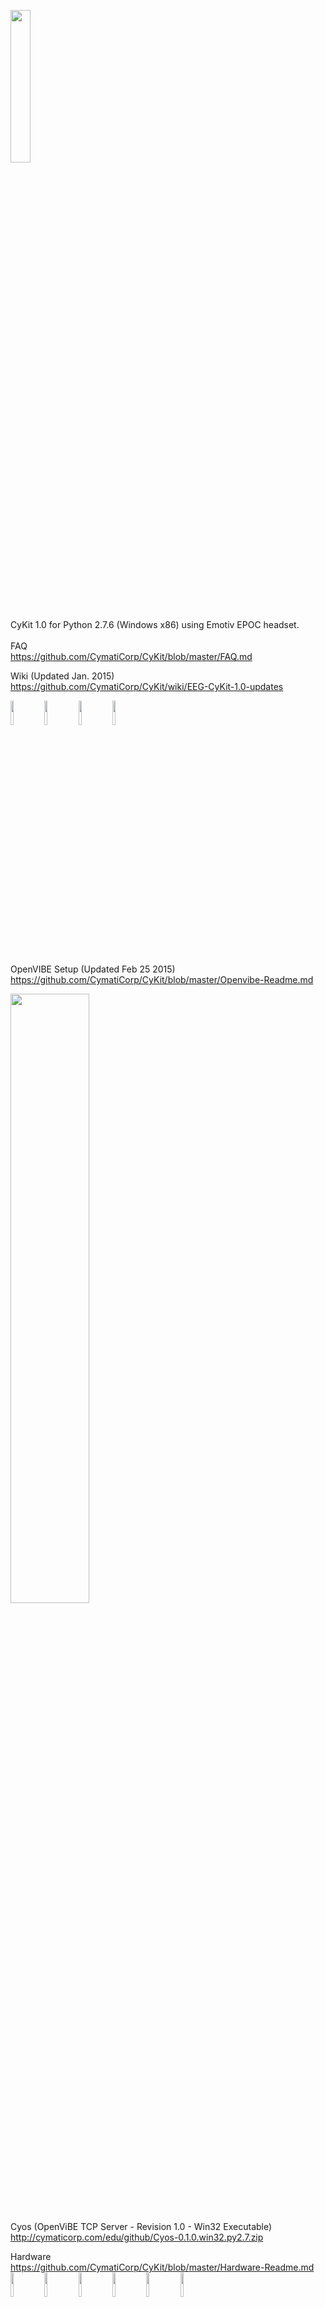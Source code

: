 
<img src="http://cymaticorp.com/edu/cykit4.png" width=25% height=25% ><br>
CyKit 1.0 for Python 2.7.6 (Windows x86) using Emotiv EPOC headset.<br><br>
FAQ<br>
https://github.com/CymatiCorp/CyKit/blob/master/FAQ.md <br>

Wiki (Updated Jan. 2015)<br>
https://github.com/CymatiCorp/CyKit/wiki/EEG-CyKit-1.0-updates <br>

<img src='http://cymaticorp.com/edu/dash/particle.png' width=10% height=10%></img>
<img src='http://cymaticorp.com/edu/dash/particle2.png' width=10% height=10%></img>
<img src='http://cymaticorp.com/edu/dash/particle3.png' width=10% height=10%></img>
<img src='http://cymaticorp.com/edu/dash/particle32.png' width=10% height=10%></img>
<br><br>

OpenVIBE Setup (Updated Feb 25 2015) <br>
https://github.com/CymatiCorp/CyKit/blob/master/Openvibe-Readme.md

<img src='http://cymaticorp.com/edu/matrix.png' width=50% height=50%></img><br>

Cyos (OpenViBE TCP Server - Revision 1.0 - Win32 Executable)<br>
http://cymaticorp.com/edu/github/Cyos-0.1.0.win32.py2.7.zip <br>

Hardware<br>
https://github.com/CymatiCorp/CyKit/blob/master/Hardware-Readme.md <br>
<img src = http://cymaticorp.com/edu/headset.JPG width=10% height=10% />
<img src = http://cymaticorp.com/edu/IMG_0004.JPG width=10% height=10% />
<img src = http://cymaticorp.com/edu/IMG_0015.JPG width=10% height=10% />
<img src = http://cymaticorp.com/edu/IMG_0017.JPG width=10% height=10% />
<img src = http://cymaticorp.com/edu/IMG_0028.JPG width=10% height=10% />
<img src = http://cymaticorp.com/edu/IMG_0031.JPG width=10% height=10% />

Modified Hardware<br>
<img src = http://cymaticorp.com/edu/headset2.JPG width=10% height=10% />
<img src = http://cymaticorp.com/edu/i2.JPG width=10% height=10% />
<img src = http://cymaticorp.com/edu/i1.JPG width=10% height=10% />
<img src = http://cymaticorp.com/edu/i2.JPG width=10% height=10% />
<img src = http://cymaticorp.com/edu/cy1.png width=10% height=10% />
<img src = http://cymaticorp.com/edu/cy2.png width=10% height=10% />
<img src = http://cymaticorp.com/edu/cy3.png width=10% height=10% />



Questions about the project?<br>
Contact me at warrenarea@gmail.com

Description
-----------
CyKit 1.0 is specifically for Python development in Windows to<br>
give access to the raw data stream from the Emotiv EPOC headset.  <br>
CyKit 1.0 is an unofficial branch to the OpenYou emoKit, check it out here<br>
 https://github.com/openyou/emokit <br><br>
<img src='http://cymaticorp.com/edu/render11.png' width=27% height=21%></img>


CyKit Dependencies
--------------------
* pywinusb 0.2.9
* pycrypto 2.6
* gevent 1.0.1
* greenlet 0.4.2 
* pygame 1.9.1 (Only required if you want to use render.py
   which shows the EEG graph)

```
Note: All of the necessary files, listed below as dependancies,
       are included in the \InstallFiles directory of this repository.
```

Direct links for Windows(x86) Dependencies
------------------------------------------
* pywinusb - https://pypi.python.org/packages/source/p/pywinusb/pywinusb-0.2.9.zip
* pycrypto - http://www.voidspace.org.uk/downloads/pycrypto26/pycrypto-2.6.win32-py2.7.exe
* gevent   - https://dl.yooooo.us/build/windows/python/gevent-1.0.1.win32-py2.7.exe 
* greenlet -  https://pypi.python.org/packages/2.7/g/greenlet/greenlet-0.4.2.win32-py2.7.exe#md5=0ea8f5a14f8554919e1a136bc042d76c
* Pygame(optional) - http://pygame.org/ftp/pygame-1.9.1.win32-py2.7.msi

```
Note:  There is an alternate version of CyKit to work with Python 3.3 
```
 See https://github.com/CymatiCorp/CyKit-Python-3.3 ( -Experimental- not heavily tested. ) <br><br>

       

Installation Instructions (Using Windows binaries)
--------------------------------------------------
* Install Python 2.7.6 https://www.python.org/ftp/python/2.7.6/python-2.7.6.msi


Extract pywinusb to any folder,  and copy the folder

                                       \pywinusb 
                                       
                                  from folder \pywinusb-0.2.9 to
                                        
                                 Drive:\Python27\Lib\site-packages
                                       
* Install following dependancies:

 gevent 1.0.1

 greenlet 0.4.2
 
 pycrypto 2.6
 
  
  Install to python2.7.6 folder.

Navigate to the Python directory extracted from CyKit-master.zip

C:\Python27\Python.exe C:\Cy-master\Python\example.py

If your Emotiv USB dongle is not connected it will throw several errors ending with:



                                       AttributeError: 'Emotiv' object has no attribute 'device'


Connect the EPOC USB dongle and run again, and it should begin streaming you data.


Server Support
==============
Added ability to stream the data to a TCP connection. <br>
Adjust Python PATH in batch files as necessary.
Type RunStream.bat

    runs: Python.exe stream.py <server> <port>


mIRC Support
=============
<img src='http://cymaticorp.com/edu/emotKit1.png' width=40% height=40%></img> 

Added a mIRC script that will connect to the TCP server and display
in a simple graph the activity of the sensors. 

In Command Prompt type RunStream.bat

     (runs: Python.exe stream.py <ip> <port> )

In mIRC "Status Window" type 

     /load -rs CyClient.mrc
     /load -rs CySignal.mrc

This loads scripts to the remotes. Alternatives ALT+R and load manually.
then in "Status Window" type. 

CyClient.mrc - Connects to the socket server and breaks large packets into smaller ones.
CySignal.mrc - Receives the smaller packets and handles displaying EEG results.

     /EEG
       or Popup Menu: EEG
       

<img src='http://cymaticorp.com/edu/cykit-mirc-1.png' width=40% height=40%></img>

Updated mIRC so that it averages out the data, creating baselines for each data 
channel.  This means, no matter what signal variance or whether the data has a 
positive or negative sign, the data displayed can then be placed equally from
one another on seperate lines. Setting a baseline only needs to occur once per
EEG run. It will do it automatically when your device is connected to the stream, 
but you can optionally initiate a baseline reset manually in your status pop-up window.



Credits & Original Code
=======================

* Cody Brocious (http://github.com/daeken)
* Kyle Machulis (http://github.com/qdot)

Contributions by

* Severin Lemaignan - Base C Library and mcrypt functionality
* Sharif Olorin  (https://github.com/fractalcat) - hidapi support and project guru
* Bill Schumacher (https://github.com/bschumacher) - Fixed the Python library (again)
* Bryan Bishop and others in #hplusroadmap on Freenode.
* Warren - (https://github.com/CymatiCorp/CyKit) Socket server.

